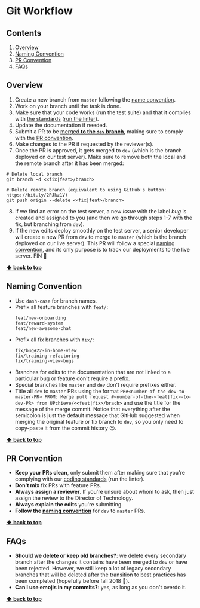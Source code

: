 # Git Workflow



## Contents

1. [Overview](#overview)
1. [Naming Convention](#naming-convention)
1. [PR Convention](#pr-convention)
1. [FAQs](#faqs)



## Overview

1. Create a new branch from `master` following the [name convention](#naming-convention).
2. Work on your branch until the task is done.
3. Make sure that your code works (run the test suite) and that it complies with [the standards](coding-standards/README.md) ([run the linter](coding-standards/README.md#javascript)).
4. Update the documentation if needed.
5. Submit a PR to be [merged **to the `dev` branch**](https://stackoverflow.com/a/38985999), making sure to comply with the [PR convention](#pr-convention).
6. Make changes to the PR if requested by the reviewer(s).
7. Once the PR is approved, it gets merged to `dev` (which is the branch deployed on our test server). Make sure to remove both the local and the remote branch after it has been merged:
  ```
  # Delete local branch
  git branch -d <<fix|feat>/branch>

  # Delete remote branch (equivalent to using GitHub's button: https://bit.ly/2PJkz1V)
  git push origin --delete <<fix|feat>/branch>
  ```
8. If we find an error on the test server, a new *issue* with the label *bug* is created and assigned to you (and then we go through steps 1-7 with the fix, but branching from `dev`).
9. If the new edits deploy smoothly on the test server, a senior developer will create a new PR from `dev` to merge to `master` (which is the branch deployed on our live server). This PR will follow a special [naming convention](#naming-convention), and its only purpose is to track our deployments to the live server. FIN :raised_hands:

**[⬆ back to top](#contents)**



## Naming Convention

- Use `dash-case` for branch names.
- Prefix all feature branches with `feat/`:
  ```
  feat/new-onboarding
  feat/reward-system
  feat/new-awesome-chat
  ```
- Prefix all fix branches with `fix/`:
  ```
  fix/bug#22-in-home-view
  fix/training-refactoring
  fix/training-view-bugs
  ```
- Branches for edits to the documentation that are not linked to a particular bug or feature don't require a prefix.
- Special branches like `master` and `dev` don't require prefixes either.
- Title all `dev` to `master` PRs using the format `PR#<number-of-the-dev-to-master-PR> FROM: Merge pull request #<number-of-the-<feat|fix>-to-dev-PR> from UPchieve/<<feat|fix>/brach>` and use the title for the message of the merge commit. Notice that everything after the semicolon is just the default message that GitHub suggested when merging the original feature or fix branch to `dev`, so you only need to copy-paste it from the commit history :wink:.

**[⬆ back to top](#contents)**



## PR Convention

- **Keep your PRs clean**, only submit them after making sure that you're complying with our [coding standards](coding-standards/README.md) (run the linter).
- **Don't mix** fix PRs with feature PRs.
- **Always assign a reviewer**. If you're unsure about whom to ask, then just assign the review to the Director of Technology.
- **Always explain the edits** you're submitting.
- **Follow the [naming convention](#naming-convention)** for `dev` to `master` PRs.

**[⬆ back to top](#contents)**



## FAQs

- **Should we delete or keep old branches?**: we delete every secondary branch after the changes it contains have been merged to `dev` or have been rejected. However, we still keep a lot of legacy secondary branches that will be deleted after the transition to best practices has been completed (hopefully before fall 2018 :muscle:).
- **Can I use emojis in my commits?**: yes, as long as you don't overdo it.

**[⬆ back to top](#contents)**